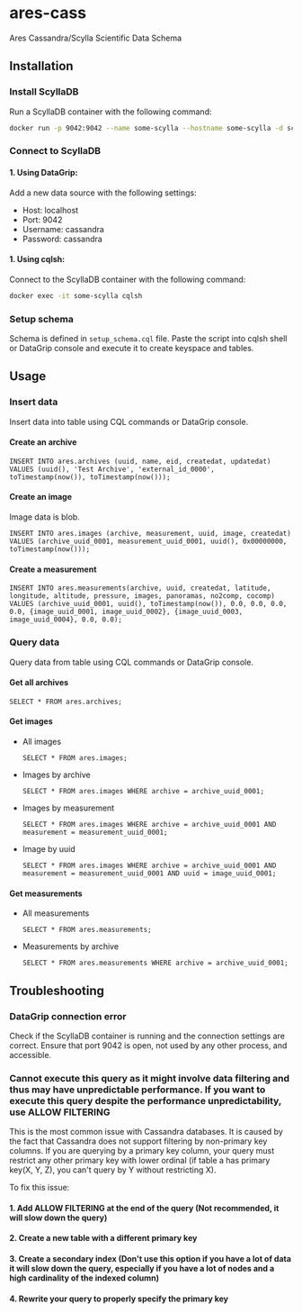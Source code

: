 # ares-cass

Ares Cassandra/Scylla Scientific Data Schema

## Installation

### Install ScyllaDB
Run a ScyllaDB container with the following command:

```bash
docker run -p 9042:9042 --name some-scylla --hostname some-scylla -d scylladb/scylla
```

### Connect to ScyllaDB

#### 1. Using DataGrip:

Add a new data source with the following settings:

- Host: localhost
- Port: 9042
- Username: cassandra
- Password: cassandra

#### 1. Using cqlsh:

Connect to the ScyllaDB container with the following command:

```bash
docker exec -it some-scylla cqlsh
```

### Setup schema

Schema is defined in `setup_schema.cql` file. Paste the script into cqlsh shell or DataGrip console and execute it to create keyspace and tables.

## Usage

### Insert data

Insert data into table using CQL commands or DataGrip console.

#### Create an archive

```cql
INSERT INTO ares.archives (uuid, name, eid, createdat, updatedat) VALUES (uuid(), 'Test Archive', 'external_id_0000', toTimestamp(now()), toTimestamp(now()));
```

#### Create an image

Image data is blob.
```cql
INSERT INTO ares.images (archive, measurement, uuid, image, createdat) VALUES (archive_uuid_0001, measurement_uuid_0001, uuid(), 0x00000000, toTimestamp(now()));
```

#### Create a measurement

```cql
INSERT INTO ares.measurements(archive, uuid, createdat, latitude, longitude, altitude, pressure, images, panoramas, no2comp, cocomp) VALUES (archive_uuid_0001, uuid(), toTimestamp(now()), 0.0, 0.0, 0.0, 0.0, {image_uuid_0001, image_uuid_0002}, {image_uuid_0003, image_uuid_0004}, 0.0, 0.0);
```

### Query data

Query data from table using CQL commands or DataGrip console.

#### Get all archives

```cql
SELECT * FROM ares.archives;
```

#### Get images

- All images
    ```cql
    SELECT * FROM ares.images;
    ```
- Images by archive
    ```cql
    SELECT * FROM ares.images WHERE archive = archive_uuid_0001;
    ```
- Images by measurement
    ```cql
    SELECT * FROM ares.images WHERE archive = archive_uuid_0001 AND measurement = measurement_uuid_0001;
    ```
- Image by uuid
    ```cql
    SELECT * FROM ares.images WHERE archive = archive_uuid_0001 AND measurement = measurement_uuid_0001 AND uuid = image_uuid_0001;
    ```
  
#### Get measurements

- All measurements
    ```cql
    SELECT * FROM ares.measurements;
    ```
- Measurements by archive
    ```cql
    SELECT * FROM ares.measurements WHERE archive = archive_uuid_0001;
    ```

## Troubleshooting

### DataGrip connection error

Check if the ScyllaDB container is running and the connection settings are correct. Ensure that port 9042 is open, not used by any other process, and accessible.

### Cannot execute this query as it might involve data filtering and thus may have unpredictable performance. If you want to execute this query despite the performance unpredictability, use ALLOW FILTERING

This is the most common issue with Cassandra databases. It is caused by the fact that Cassandra does not support filtering by non-primary key columns. If you are querying by a primary key column, your query must restrict any other primary key with lower ordinal (if table a has primary key(X, Y, Z), you can't query by Y without restricting X).

To fix this issue:

#### 1. Add ALLOW FILTERING at the end of the query (Not recommended, it will slow down the query)

#### 2. Create a new table with a different primary key

#### 3. Create a secondary index (Don't use this option if you have a lot of data it will slow down the query, especially if you have a lot of nodes and a high cardinality of the indexed column)

#### 4. Rewrite your query to properly specify the primary key